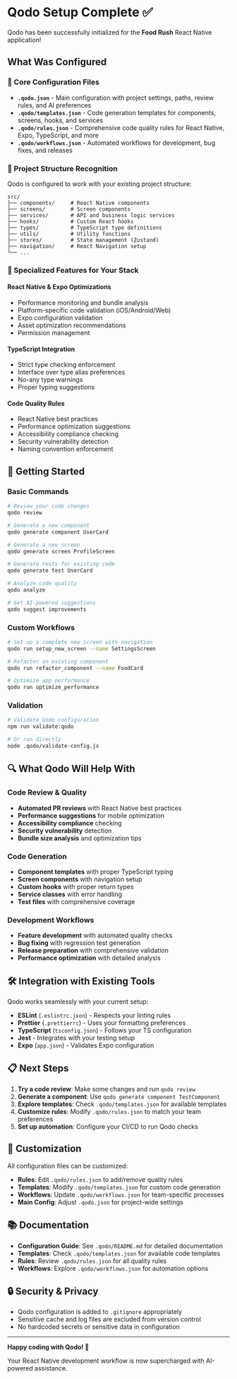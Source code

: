 # Qodo Setup Complete ✅

Qodo has been successfully initialized for the **Food Rush** React Native application!

## What Was Configured

### 🔧 Core Configuration Files
- **`.qodo.json`** - Main configuration with project settings, paths, review rules, and AI preferences
- **`.qodo/templates.json`** - Code generation templates for components, screens, hooks, and services
- **`.qodo/rules.json`** - Comprehensive code quality rules for React Native, Expo, TypeScript, and more
- **`.qodo/workflows.json`** - Automated workflows for development, bug fixes, and releases

### 📁 Project Structure Recognition
Qodo is configured to work with your existing project structure:
```
src/
├── components/     # React Native components
├── screens/        # Screen components
├── services/       # API and business logic services
├── hooks/          # Custom React hooks
├── types/          # TypeScript type definitions
├── utils/          # Utility functions
├── stores/         # State management (Zustand)
├── navigation/     # React Navigation setup
└── ...
```

### 🎯 Specialized Features for Your Stack

#### React Native & Expo Optimizations
- Performance monitoring and bundle analysis
- Platform-specific code validation (iOS/Android/Web)
- Expo configuration validation
- Asset optimization recommendations
- Permission management

#### TypeScript Integration
- Strict type checking enforcement
- Interface over type alias preferences
- No-any type warnings
- Proper typing suggestions

#### Code Quality Rules
- React Native best practices
- Performance optimization suggestions
- Accessibility compliance checking
- Security vulnerability detection
- Naming convention enforcement

## 🚀 Getting Started

### Basic Commands
```bash
# Review your code changes
qodo review

# Generate a new component
qodo generate component UserCard

# Generate a new screen
qodo generate screen ProfileScreen

# Generate tests for existing code
qodo generate test UserCard

# Analyze code quality
qodo analyze

# Get AI-powered suggestions
qodo suggest improvements
```

### Custom Workflows
```bash
# Set up a complete new screen with navigation
qodo run setup_new_screen --name SettingsScreen

# Refactor an existing component
qodo run refactor_component --name FoodCard

# Optimize app performance
qodo run optimize_performance
```

### Validation
```bash
# Validate Qodo configuration
npm run validate:qodo

# Or run directly
node .qodo/validate-config.js
```

## 🔍 What Qodo Will Help With

### Code Review & Quality
- **Automated PR reviews** with React Native best practices
- **Performance suggestions** for mobile optimization
- **Accessibility compliance** checking
- **Security vulnerability** detection
- **Bundle size analysis** and optimization tips

### Code Generation
- **Component templates** with proper TypeScript typing
- **Screen components** with navigation setup
- **Custom hooks** with proper return types
- **Service classes** with error handling
- **Test files** with comprehensive coverage

### Development Workflows
- **Feature development** with automated quality checks
- **Bug fixing** with regression test generation
- **Release preparation** with comprehensive validation
- **Performance optimization** with detailed analysis

## 🛠 Integration with Existing Tools

Qodo works seamlessly with your current setup:
- **ESLint** (`.eslintrc.json`) - Respects your linting rules
- **Prettier** (`.prettierrc`) - Uses your formatting preferences
- **TypeScript** (`tsconfig.json`) - Follows your TS configuration
- **Jest** - Integrates with your testing setup
- **Expo** (`app.json`) - Validates Expo configuration

## 📋 Next Steps

1. **Try a code review**: Make some changes and run `qodo review`
2. **Generate a component**: Use `qodo generate component TestComponent`
3. **Explore templates**: Check `.qodo/templates.json` for available templates
4. **Customize rules**: Modify `.qodo/rules.json` to match your team preferences
5. **Set up automation**: Configure your CI/CD to run Qodo checks

## 🎨 Customization

All configuration files can be customized:

- **Rules**: Edit `.qodo/rules.json` to add/remove quality rules
- **Templates**: Modify `.qodo/templates.json` for custom code generation
- **Workflows**: Update `.qodo/workflows.json` for team-specific processes
- **Main Config**: Adjust `.qodo.json` for project-wide settings

## 📚 Documentation

- **Configuration Guide**: See `.qodo/README.md` for detailed documentation
- **Templates**: Check `.qodo/templates.json` for available code templates
- **Rules**: Review `.qodo/rules.json` for all quality rules
- **Workflows**: Explore `.qodo/workflows.json` for automation options

## 🔒 Security & Privacy

- Qodo configuration is added to `.gitignore` appropriately
- Sensitive cache and log files are excluded from version control
- No hardcoded secrets or sensitive data in configuration

---

**Happy coding with Qodo! 🚀**

Your React Native development workflow is now supercharged with AI-powered assistance.
